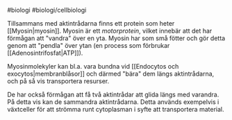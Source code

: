 #biologi #biologi/cellbiologi 

Tillsammans med aktintrådarna finns ett protein som heter [[Myosin|myosin]]. Myosin är ett *motorprotein*, vilket innebär att det har förmågan att "vandra" över en yta. Myosin har som små fötter och gör detta genom att "pendla" över ytan (en process som förbrukar [[Adenosintrifosfat|ATP]]).

Myosinmolekyler kan bl.a. vara bundna vid [[Endocytos och exocytos|membranblåsor]] och därmed "bära" dem längs aktintrådarna, och på så vis transportera resurser.

De har också förmågan att få två aktintrådar att glida längs med varandra. På detta vis kan de sammandra aktintrådarna. Detta används exempelvis i växtceller för att strömma runt cytoplasman i syfte att transportera material.